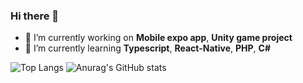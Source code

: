 ### Hi there 👋

- 🔭 I’m currently working on **Mobile expo app**, **Unity game project**
- 🌱 I’m currently learning **Typescript**, **React-Native**, **PHP**, **C#**

![Top Langs](https://github-readme-stats.vercel.app/api/top-langs/?username=niebieskiczlowiek&size_weight=0.5&count_weight=0.5&theme=cobalt&layout=compact)
![Anurag's GitHub stats](https://github-readme-stats.vercel.app/api?username=niebieskiczlowiek&show_icons=true&theme=cobalt)
